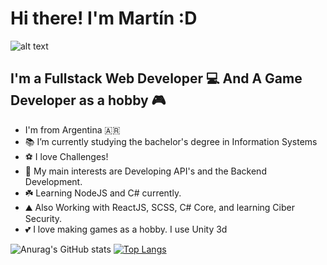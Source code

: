# Hi there! I'm Martín :D
![alt text](https://31.media.tumblr.com/11ebcfd6f503c64033dd3b47dd77efd6/tumblr_mt0hkh9Bsu1rzek2wo1_1280.gif)

## I'm a Fullstack Web Developer 💻 And A Game Developer as a hobby 🎮 

- I'm from Argentina 🇦🇷
- 📚 I’m currently studying the bachelor's degree in Information Systems
- ⚽ I love Challenges!
- 🔬 My main interests are Developing API's and the Backend Development.
- ☘️ Learning NodeJS and C# currently.
- ⛰️ Also Working with ReactJS, SCSS, C# Core, and learning Ciber Security.
- 💕 I love making games as a hobby. I use Unity 3d

![Anurag's GitHub stats](https://github-readme-stats.vercel.app/api?username=martincout&show_icons=true&theme=gruvbox)
[![Top Langs](https://github-readme-stats.vercel.app/api/top-langs/?username=martincout&show_icons=true&theme=gruvbox)](https://github.com/anuraghazra/github-readme-stats)
